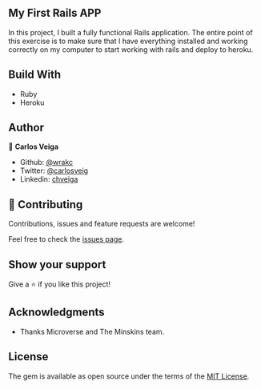 ## My First Rails APP

In this project, I built a fully functional Rails application. The entire point of this exercise is to make sure that I have everything installed and working correctly on my computer to start working with rails and deploy to heroku. 


## Build With

- Ruby
- Heroku

## Author

👤 **Carlos Veiga**

- Github: [@wrakc](https://github.com/wrakc)
- Twitter: [@carlosveig](https://twitter.com/carlosveig)
- Linkedin: [chveiga](https://linkedin.com/chveiga)

## 🤝 Contributing

Contributions, issues and feature requests are welcome!

Feel free to check the [issues page](issues/).

## Show your support

Give a ⭐️ if you like this project!

## Acknowledgments

- Thanks Microverse and The Minskins team.

## License

The gem is available as open source under the terms of the [MIT License](LICENSE.txt).
